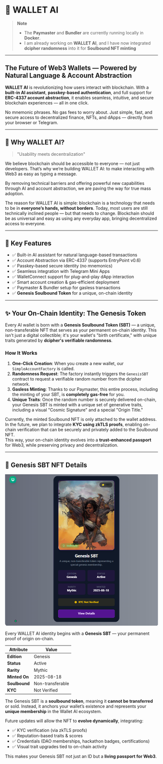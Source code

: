 # 🧠 WALLET AI

> **Note**
>
> - The **Paymaster** and **Bundler** are currently running locally in **Docker**.
> - I am already working on **WALLET AI**, and I have now integrated **dcipher randomness** into it for **Soulbound NFT minting**

---

## The Future of Web3 Wallets — Powered by Natural Language & Account Abstraction

**WALLET AI** is revolutionizing how users interact with blockchain. With a **built-in AI assistant**, **passkey-based authentication**, and full support for **ERC-4337 account abstraction**, it enables seamless, intuitive, and secure blockchain experiences — all in one click.

No mnemonic phrases. No gas fees to worry about. Just simple, fast, and secure access to decentralized finance, NFTs, and dApps — directly from your browser or Telegram.

---

## 🧩 Why WALLET AI?

> "Usability meets decentralization"

We believe blockchain should be accessible to everyone — not just developers. That’s why we’re building WALLET AI: to make interacting with Web3 as easy as typing a message.

By removing technical barriers and offering powerful new capabilities through AI and account abstraction, we are paving the way for true mass adoption.

The reason for WALLET AI is simple: blockchain is a technology that needs to be in **everyone’s hands, without borders**. Today, most users are still technically inclined people — but that needs to change. Blockchain should be as universal and easy as using any everyday app, bringing decentralized access to everyone.

---

## 🧩 Key Features

- ✅ Built-in AI assistant for natural language-based transactions
- ✅ Account Abstraction via ERC-4337 (supports EntryPoint v0.6)
- ✅ Passkey-based secure identity (no mnemonics)
- ✅ Seamless integration with Telegram Mini Apps
- ✅ WalletConnect support for plug-and-play dApp interaction
- ✅ Smart account creation & gas-efficient deployment
- ✅ Paymaster & Bundler setup for gasless transactions
- ✅ **Genesis Soulbound Token** for a unique, on-chain identity

---

## ✨ Your On-Chain Identity: The Genesis Token

Every AI wallet is born with a **Genesis Soulbound Token (SBT)** — a unique, non-transferable NFT that serves as your permanent on-chain identity. This isn't just a digital collectible; it's your wallet's "birth certificate," with unique traits generated by **dcipher's verifiable randomness**.

### How It Works

1. **One-Click Creation**: When you create a new wallet, our `SimpleAccountFactory` is called.
2. **Randomness Request**: The factory instantly triggers the `GenesisSBT` contract to request a verifiable random number from the dcipher network.
3. **Gasless Minting**: Thanks to our Paymaster, this entire process, including the minting of your SBT, is **completely gas-free** for you.
4. **Unique Traits**: Once the random number is securely delivered on-chain, your Genesis SBT is minted with a unique set of generative traits, including a visual "Cosmic Signature" and a special "Origin Title."

Currently, the minted Soulbound NFT is only attached to the wallet address.  
In the future, we plan to integrate **KYC using zkTLS proofs**, enabling on-chain verification that can be securely and privately added to the Soulbound NFT.  
This way, your on-chain identity evolves into a **trust-enhanced passport** for Web3, while preserving privacy and decentralization.

---

## 🎨 Genesis SBT NFT Details

<img src="images/nft.png" height="500"/>

Every WALLET AI identity begins with a **Genesis SBT** — your permanent proof of origin on-chain.

| Attribute     | Value            |
| ------------- | ---------------- |
| **Edition**   | Genesis          |
| **Status**    | Active           |
| **Rarity**    | Mythic           |
| **Minted On** | 2025-08-18       |
| **Soulbound** | Non-transferable |
| **KYC**       | Not Verified     |

The Genesis SBT is a **soulbound token**, meaning it **cannot be transferred** or sold. Instead, it anchors your wallet’s existence and represents your **unique membership** in the Wallet AI ecosystem.

Future updates will allow the NFT to **evolve dynamically**, integrating:

- ✅ KYC verification (via zkTLS proofs)
- ✅ Reputation-based traits & scores
- ✅ Credentials (DAO memberships, hackathon badges, certifications)
- ✅ Visual trait upgrades tied to on-chain activity

This makes your Genesis SBT not just an ID but a **living passport for Web3**.
